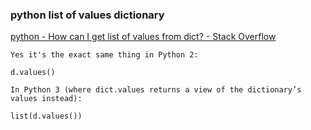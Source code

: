 ### python list of values dictionary


[python - How can I get list of values from dict? - Stack Overflow](https://stackoverflow.com/questions/16228248/how-can-i-get-list-of-values-from-dict "python - How can I get list of values from dict? - Stack Overflow")


 

```
Yes it's the exact same thing in Python 2:

d.values()

In Python 3 (where dict.values returns a view of the dictionary’s values instead):

list(d.values())
```
